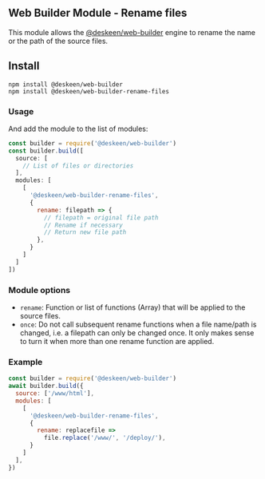 ## Web Builder Module - Rename files

This module allows the [@deskeen/web-builder](https://github.com/deskeen/web-builder) engine to rename the name or the path of the source files.

## Install

```
npm install @deskeen/web-builder
npm install @deskeen/web-builder-rename-files
```

### Usage

And add the module to the list of modules: 

```javascript
const builder = require('@deskeen/web-builder')
const builder.build([
  source: [
    // List of files or directories
  ],
  modules: [
    [
      '@deskeen/web-builder-rename-files',
      {
        rename: filepath => {
          // filepath = original file path
          // Rename if necessary
          // Return new file path
        },
      }
    ]
  ]
])
```

### Module options

- `rename`: Function or list of functions (Array) that will be applied to the source files.
- `once`: Do not call subsequent rename functions when a file name/path is changed, i.e. a filepath can only be changed once. It only makes sense to turn it when more than one rename function are applied.


### Example

```javascript
const builder = require('@deskeen/web-builder')
await builder.build({
  source: ['/www/html'],
  modules: [
    [
      '@deskeen/web-builder-rename-files',
      {
        rename: replacefile =>
          file.replace('/www/', '/deploy/'),
      }
    ]
  ],
})
```

